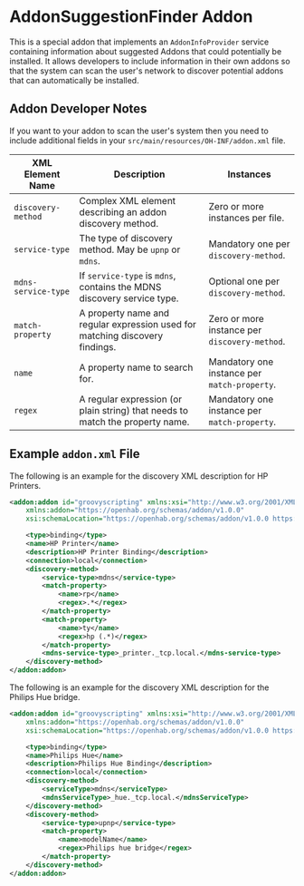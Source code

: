 # AddonSuggestionFinder Addon

This is a special addon that implements an `AddonInfoProvider` service containing information about suggested Addons that could potentially be installed.
It allows developers to include information in their own addons so that the system can scan the user's network to discover potential addons that can automatically be installed.

## Addon Developer Notes

If you want to your addon to scan the user's system then you need to include additional fields in your `src/main/resources/OH-INF/addon.xml` file.

| XML Element Name    | Description                                                                   | Instances                                     |
|---------------------|-------------------------------------------------------------------------------|-----------------------------------------------|
| `discovery-method`  | Complex XML element describing an addon discovery method.                     | Zero or more instances per file.              |
| `service-type`      | The type of discovery method. May be `upnp` or `mdns`.                        | Mandatory one per `discovery-method`.         |
| `mdns-service-type` | If `service-type` is `mdns`, contains the MDNS discovery service type.        | Optional one per `discovery-method`.          |
| `match-property`    | A property name and regular expression used for matching discovery findings.  | Zero or more instance per `discovery-method`. |
| `name`              | A property name to search for.                                                | Mandatory one instance per `match-property`.  |
| `regex`             | A regular expression (or plain string) that needs to match the property name. | Mandatory one instance per `match-property`.  |

## Example `addon.xml` File

The following is an example for the discovery XML description for HP Printers.

```xml
<addon:addon id="groovyscripting" xmlns:xsi="http://www.w3.org/2001/XMLSchema-instance"
    xmlns:addon="https://openhab.org/schemas/addon/v1.0.0"
    xsi:schemaLocation="https://openhab.org/schemas/addon/v1.0.0 https://openhab.org/schemas/addon-1.0.0.xsd">

    <type>binding</type>
    <name>HP Printer</name>
    <description>HP Printer Binding</description>
    <connection>local</connection>
    <discovery-method>
        <service-type>mdns</service-type>
        <match-property>
            <name>rp</name>
            <regex>.*</regex>
        </match-property>
        <match-property>
            <name>ty</name>
            <regex>hp (.*)</regex>
        </match-property>
        <mdns-service-type>_printer._tcp.local.</mdns-service-type>
    </discovery-method>
</addon:addon>
```

The following is an example for the discovery XML description for the Philips Hue bridge.

```xml
<addon:addon id="groovyscripting" xmlns:xsi="http://www.w3.org/2001/XMLSchema-instance"
    xmlns:addon="https://openhab.org/schemas/addon/v1.0.0"
    xsi:schemaLocation="https://openhab.org/schemas/addon/v1.0.0 https://openhab.org/schemas/addon-1.0.0.xsd">

    <type>binding</type>
    <name>Philips Hue</name>
    <description>Philips Hue Binding</description>
    <connection>local</connection>
    <discovery-method>
        <serviceType>mdns</serviceType>
        <mdnsServiceType>_hue._tcp.local.</mdnsServiceType>
    </discovery-method>
    <discovery-method>
        <service-type>upnp</service-type>
        <match-property>
            <name>modelName</name>
            <regex>Philips hue bridge</regex>
        </match-property>
    </discovery-method>
</addon:addon>
```
